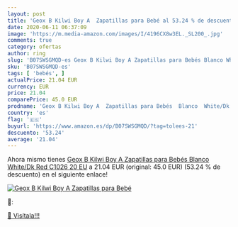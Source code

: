 ```yaml
---
layout: post
title: 'Geox B Kilwi Boy A  Zapatillas para Bebé al 53.24 % de descuento'
date: 2020-06-11 06:37:09
image: 'https://m.media-amazon.com/images/I/4196CX8w3EL._SL200_.jpg'
comments: true
category: ofertas
author: ring
slug: 'B07SWSGMQD-es Geox B Kilwi Boy A Zapatillas para Bebés Blanco White/Dk...'
sku: 'B07SWSGMQD-es'
tags: [ 'bebés', ]
actualPrice: 21.04 EUR
currency: EUR
price: 21.04
comparePrice: 45.0 EUR
prodname: 'Geox B Kilwi Boy A  Zapatillas para Bebés  Blanco  White/Dk Red C1026   20 EU'
country: 'es'
flag: '🇪🇸'
buyurl: 'https://www.amazon.es/dp/B07SWSGMQD/?tag=tolees-21'
descuento: '53.24'
average: '21.04'
---
```


Ahora mismo tienes [Geox B Kilwi Boy A  Zapatillas para Bebés  Blanco  White/Dk Red C1026   20 EU](https://www.amazon.es/dp/B07SWSGMQD/?tag=tolees-21) a 21.04 EUR (original: 45.0 EUR) (53.24 %  de descuento) en el siguiente enlace!

[![Geox B Kilwi Boy A  Zapatillas para Bebé](https://m.media-amazon.com/images/I/4196CX8w3EL._SL200_.jpg)](https://www.amazon.es/dp/B07SWSGMQD/?tag=tolees-21)

🔎:


[🛒 Visítala!!!](https://www.amazon.es/dp/B07SWSGMQD/?tag=tolees-21)
